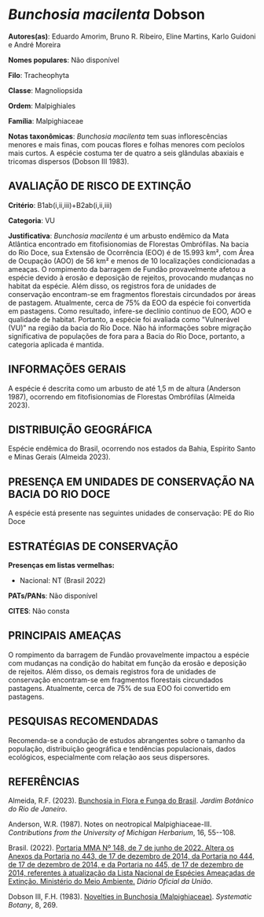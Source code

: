 # *Bunchosia macilenta* Dobson

**Autores(as)**: Eduardo Amorim, Bruno R. Ribeiro, Eline Martins, Karlo Guidoni e André Moreira

**Nomes populares**: Não disponível

**Filo**: Tracheophyta

**Classe**: Magnoliopsida

**Ordem**: Malpighiales

**Família**: Malpighiaceae

**Notas taxonômicas**: *Bunchosia macilenta* tem suas inflorescências menores e mais finas, com poucas flores e folhas menores com pecíolos mais curtos. A espécie costuma ter de quatro a seis glândulas abaxiais e tricomas dispersos (Dobson III 1983).

## AVALIAÇÃO DE RISCO DE EXTINÇÃO

**Critério**: B1ab(i,ii,iii)+B2ab(i,ii,iii)

**Categoria**: VU

**Justificativa**: *Bunchosia macilenta* é um arbusto endêmico da Mata Atlântica encontrado em fitofisionomias de Florestas Ombrófilas. Na bacia do Rio Doce, sua Extensão de Ocorrência (EOO) é de 15.993 km², com Área de Ocupação (AOO) de 56 km² e menos de 10 localizações condicionadas a ameaças. O rompimento da barragem de Fundão provavelmente afetou a espécie devido à erosão e deposição de rejeitos, provocando mudanças no habitat da espécie. Além disso, os registros fora de unidades de conservação encontram-se em fragmentos florestais circundados por áreas de pastagem. Atualmente, cerca de 75% da EOO da espécie foi convertida em pastagens. Como resultado, infere-se declínio contínuo de EOO, AOO e qualidade de habitat. Portanto, a espécie foi avaliada como "Vulnerável (VU)" na região da bacia do Rio Doce. Não há informações sobre migração significativa de populações de fora para a Bacia do Rio Doce, portanto, a categoria aplicada é mantida.

## INFORMAÇÕES GERAIS

A espécie é descrita como um arbusto de até 1,5 m de altura (Anderson 1987), ocorrendo em fitofisionomias de Florestas Ombrófilas (Almeida 2023).

## DISTRIBUIÇÃO GEOGRÁFICA

Espécie endêmica do Brasil, ocorrendo nos estados da Bahia, Espírito Santo e Minas Gerais (Almeida 2023).

## PRESENÇA EM UNIDADES DE CONSERVAÇÃO NA BACIA DO RIO DOCE

A espécie está presente nas seguintes unidades de conservação: PE do Rio Doce

## ESTRATÉGIAS DE CONSERVAÇÃO

**Presenças em listas vermelhas:**

-   Nacional: NT (Brasil 2022)

**PATs/PANs**: Não disponível

**CITES**: Não consta

## PRINCIPAIS AMEAÇAS

O rompimento da barragem de Fundão provavelmente impactou a espécie com mudanças na condição do habitat em função da erosão e deposição de rejeitos. Além disso, os demais registros fora de unidades de conservação encontram-se em fragmentos florestais circundados pastagens.  Atualmente, cerca de 75% de sua EOO foi convertido em pastagens.

## PESQUISAS RECOMENDADAS

Recomenda-se a condução de estudos abrangentes sobre o tamanho da população, distribuição geográfica e tendências populacionais, dados ecológicos, especialmente com relação aos seus dispersores.

## REFERÊNCIAS

Almeida, R.F. (2023). [Bunchosia in Flora e Funga do Brasil](<https://floradobrasil.jbrj.gov.br/FB8824>). *Jardim Botânico do Rio de Janeiro*.

Anderson, W.R. (1987). Notes on neotropical Malpighiaceae-III.  *Contributions from the University of Michigan Herbarium*, 16, 55--108.

Brasil. (2022). [Portaria MMA Nº 148, de 7 de junho de 2022. Altera os Anexos da Portaria no 443, de 17 de dezembro de 2014, da Portaria no 444, de 17 de dezembro de 2014, e da Portaria no 445, de 17 de dezembro de 2014, referentes à atualização da Lista Nacional de Espécies Ameaçadas de Extinção. Ministério do Meio Ambiente.](https://in.gov.br/en/web/dou/-/portaria-mma-n-148-de-7-de-junho-de-2022-406272733) *Diário Oficial da União*.

Dobson III, F.H. (1983). [Novelties in Bunchosia (Malpighiaceae)](https://doi.org/10.2307/2418481). *Systematic Botany*, 8, 269.
